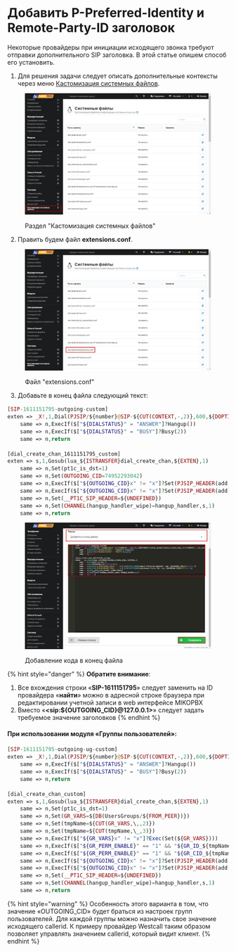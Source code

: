 # Добавить P-Preferred-Identity и Remote-Party-ID заголовок

Некоторые провайдеры при инициации исходящего звонка требуют отправки дополнительного SIP заголовка. В этой статье опишем способ его установить.

1. Для решения задачи следует описать дополнительные контексты через меню [Кастомизация системных файлов](../../manual/system/custom-files.md).&#x20;

<figure><img src="../../.gitbook/assets/1 (57).png" alt="Раздел &#x22;Кастомизация системных файлов&#x22;"><figcaption><p>Раздел "Кастомизация системных файлов"</p></figcaption></figure>

2. Править будем файл **extensions.conf**.&#x20;

<figure><img src="../../.gitbook/assets/2 (43).png" alt=""><figcaption><p>Файл "extensions.conf"</p></figcaption></figure>

3. Добавьте в конец файла следующий текст:

```php
[SIP-1611151795-outgoing-custom]
exten => _X!,1,Dial(PJSIP/${number}@SIP-${CUT(CONTEXT,-,2)},600,${DOPTIONS}TKU(dial_answer)b(dial_create_chan_${CUT(CONTEXT,-,2)}_custom,s,1))
    same => n,ExecIf($["${DIALSTATUS}" = "ANSWER"]?Hangup())
    same => n,ExecIf($["${DIALSTATUS}" = "BUSY"]?Busy(2))
    same => n,return
    
[dial_create_chan_1611151795_custom] 
exten => s,1,Gosub(lua_${ISTRANSFER}dial_create_chan,${EXTEN},1)
    same => n,Set(pt1c_is_dst=1) 
    same => n,Set(OUTGOING_CID=74952293042)
    same => n,ExecIf($["${OUTGOING_CID}x" != "x"]?Set(PJSIP_HEADER(add,P-Preferred-Identit)=<sip:${OUTGOING_CID}@127.0.0.1>))
    same => n,ExecIf($["${OUTGOING_CID}x" != "x"]?Set(PJSIP_HEADER(add,Remote-Party-ID)=<sip:${OUTGOING_CID}@127.0.0.1>))
    same => n,Set(__PT1C_SIP_HEADER=${UNDEFINED}) 
    same => n,Set(CHANNEL(hangup_handler_wipe)=hangup_handler,s,1) 
    same => n,return
```

<figure><img src="../../.gitbook/assets/3 (38).png" alt=""><figcaption><p>Добавление кода в конец файла</p></figcaption></figure>

{% hint style="danger" %}
**Обратите внимание**:

1. Все вхождения строки «**SIP-1611151795**» следует заменить на ID провайдера «**найти**» можно в адресной строке браузера при редактировании учетной записи в web интерфейсе MIKOPBX
2. Вместо «**\<sip:${OUTGOING\_CID}@127.0.0.1>**» следует задать требуемое значение заголовков
{% endhint %}

#### При использовании модуля «Группы пользователей»:

```php
[SIP-1611151795-outgoing-ug-custom]
exten => _X!,1,Dial(PJSIP/${number}@SIP-${CUT(CONTEXT,-,2)},600,${DOPTIONS}TKU(dial_answer)b(dial_create_chan_custom,s,1))
	same => n,ExecIf($["${DIALSTATUS}" = "ANSWER"]?Hangup())
	same => n,ExecIf($["${DIALSTATUS}" = "BUSY"]?Busy(2))
    same => n,return
    
[dial_create_chan_custom] 
exten => s,1,Gosub(lua_${ISTRANSFER}dial_create_chan,${EXTEN},1)
    same => n,Set(pt1c_is_dst=1) 
    same => n,Set(GR_VARS=${DB(UsersGroups/${FROM_PEER})}) 
    same => n,Set(tmpName=${CUT(GR_VARS,\,,2)})
    same => n,Set(tmpName=${CUT(tmpName,\_,3)})
	same => n,ExecIf($["${GR_VARS}x" != "x"]?Exec(Set(${GR_VARS}))) 
	same => n,ExecIf($["${GR_PERM_ENABLE}" == "1" && "${GR_ID_${tmpName}}" != "1"]?return) 
	same => n,ExecIf($["${GR_PERM_ENABLE}" == "1" && "${GR_CID_${tmpName}}x" != "x"]?MSet(GR_OLD_CALLERID=${CALLERID(num)},OUTGOING_CID=${GR_CID_${tmpName}}))
	same => n,ExecIf($["${OUTGOING_CID}x" != "x"]?Set(PJSIP_HEADER(add,P-Preferred-Identit)=<sip:${OUTGOING_CID}@127.0.0.1>))
	same => n,ExecIf($["${OUTGOING_CID}x" != "x"]?Set(PJSIP_HEADER(add,Remote-Party-ID)=<sip:${OUTGOING_CID}@127.0.0.1>))
    same => n,Set(__PT1C_SIP_HEADER=${UNDEFINED}) 
    same => n,Set(CHANNEL(hangup_handler_wipe)=hangup_handler,s,1) 
    same => n,return
```

{% hint style="warning" %}
Особенность этого варианта в том, что значение «OUTGOING\_CID» будет браться из настроек групп пользователей. Для каждой группы можно назначить свое значение исходящего callerid. К примеру провайдер Westcall таким образом позволяет управлять значением callerid, который видит клиент.
{% endhint %}
